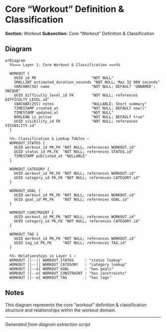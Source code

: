 # Core “Workout” Definition & Classification

**Section:** Workout
**Subsection:** Core “Workout” Definition & Classification

## Diagram

```mermaid
erDiagram
  %%=== Layer 1: Core Workout & Classification ===%%

  WORKOUT {
    UUID id PK                         "NOT NULL"
    SMALLINT estimated_duration_seconds "NOT NULL; Max 32 000 seconds"
    VARCHAR(50) name                   "NOT NULL; DEFAULT 'UNNAMED'; UNIQUE"
    UUID difficulty_level_id FK        "NOT NULL; references DIFFICULTY_LEVEL.id"
    VARCHAR(255) notes                 "NULLABLE; Short summary"
    TIMESTAMP created_at               "NOT NULL; DEFAULT now()"
    TIMESTAMP updated_at               "NOT NULL"
    BOOLEAN is_active                  "NOT NULL; DEFAULT true"
    UUID visibility_id FK              "NOT NULL; references VISIBILITY.id"
  }

  %%— Classification & Lookup Tables —
  WORKOUT_STATUS {
    UUID workout_id PK,FK "NOT NULL; references WORKOUT.id"
    UUID status_id PK,FK  "NOT NULL; references STATUS.id"
    TIMESTAMP published_at "NULLABLE"
  }

  WORKOUT_CATEGORY {
    UUID workout_id PK,FK "NOT NULL; references WORKOUT.id"
    UUID category_id PK,FK "NOT NULL; references CATEGORY.id"
  }

  WORKOUT_GOAL {
    UUID workout_id PK,FK "NOT NULL; references WORKOUT.id"
    UUID goal_id PK,FK    "NOT NULL; references GOAL.id"
  }

  WORKOUT_CONSTRAINT {
    UUID workout_id PK,FK "NOT NULL; references WORKOUT.id"
    UUID category_id PK,FK "NOT NULL; references CATEGORY.id"
  }

  WORKOUT_TAG {
    UUID workout_id PK,FK "NOT NULL; references WORKOUT.id"
    UUID tag_id PK,FK     "NOT NULL; references TAG.id"
  }

  %%— Relationships in Layer 1 —
  WORKOUT ||--|| WORKOUT_STATUS     : "status lookup"
  WORKOUT ||--|| WORKOUT_CATEGORY   : "category lookup"
  WORKOUT ||--o{ WORKOUT_GOAL       : "has goals"
  WORKOUT ||--o{ WORKOUT_CONSTRAINT : "has constraints"
  WORKOUT ||--o{ WORKOUT_TAG        : "has tags"
```

## Notes

This diagram represents the core “workout” definition & classification structure and relationships within the workout domain.

---
*Generated from diagram extraction script*
